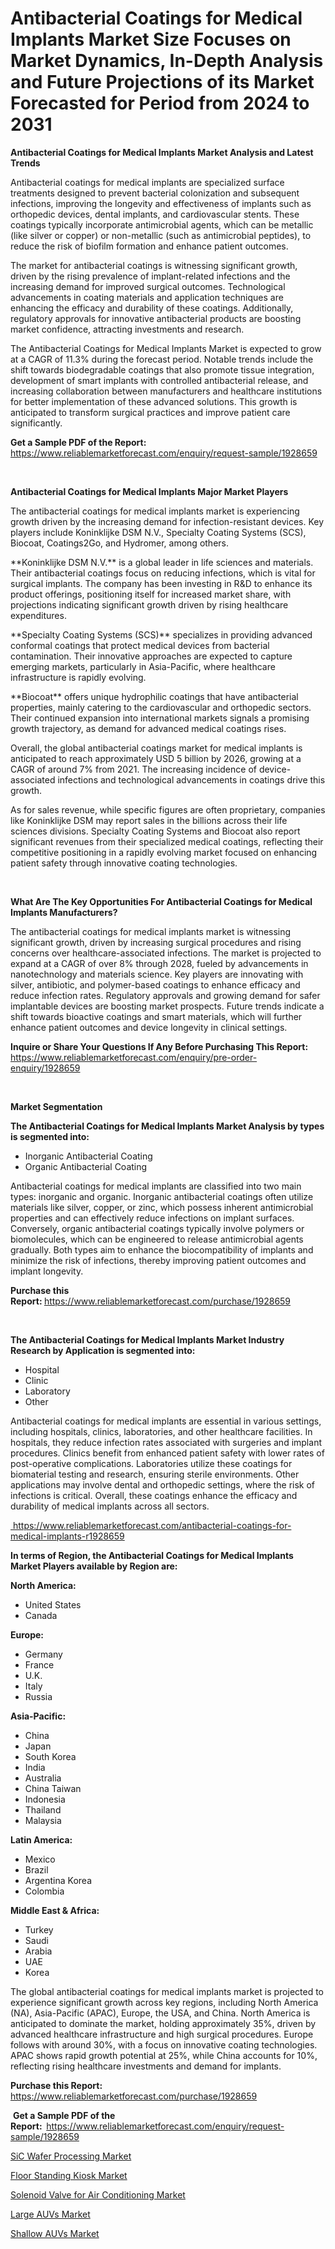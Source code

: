 <p><h1>Antibacterial Coatings for Medical Implants Market Size Focuses on Market Dynamics, In-Depth Analysis and Future Projections of its Market Forecasted for Period from 2024 to 2031</h1></p><p><strong>Antibacterial Coatings for Medical Implants Market Analysis and Latest Trends</strong></p>
<p><p>Antibacterial coatings for medical implants are specialized surface treatments designed to prevent bacterial colonization and subsequent infections, improving the longevity and effectiveness of implants such as orthopedic devices, dental implants, and cardiovascular stents. These coatings typically incorporate antimicrobial agents, which can be metallic (like silver or copper) or non-metallic (such as antimicrobial peptides), to reduce the risk of biofilm formation and enhance patient outcomes.</p><p>The market for antibacterial coatings is witnessing significant growth, driven by the rising prevalence of implant-related infections and the increasing demand for improved surgical outcomes. Technological advancements in coating materials and application techniques are enhancing the efficacy and durability of these coatings. Additionally, regulatory approvals for innovative antibacterial products are boosting market confidence, attracting investments and research.</p><p>The Antibacterial Coatings for Medical Implants Market is expected to grow at a CAGR of 11.3% during the forecast period. Notable trends include the shift towards biodegradable coatings that also promote tissue integration, development of smart implants with controlled antibacterial release, and increasing collaboration between manufacturers and healthcare institutions for better implementation of these advanced solutions. This growth is anticipated to transform surgical practices and improve patient care significantly.</p></p>
<p><strong>Get a Sample PDF of the Report:&nbsp;</strong> <a href="https://www.reliablemarketforecast.com/enquiry/request-sample/1928659?utm_campaign=1140&utm_medium=2&utm_source=Github&utm_content=ia&utm_term=25102024&utm_id=antibacterial-coatings-for-medical-implants">https://www.reliablemarketforecast.com/enquiry/request-sample/1928659</a></p>
<p>&nbsp;</p>
<p><strong>Antibacterial Coatings for Medical Implants Major Market Players</strong></p>
<p><p>The antibacterial coatings for medical implants market is experiencing growth driven by the increasing demand for infection-resistant devices. Key players include Koninklijke DSM N.V., Specialty Coating Systems (SCS), Biocoat, Coatings2Go, and Hydromer, among others.</p><p>**Koninklijke DSM N.V.** is a global leader in life sciences and materials. Their antibacterial coatings focus on reducing infections, which is vital for surgical implants. The company has been investing in R&D to enhance its product offerings, positioning itself for increased market share, with projections indicating significant growth driven by rising healthcare expenditures.</p><p>**Specialty Coating Systems (SCS)** specializes in providing advanced conformal coatings that protect medical devices from bacterial contamination. Their innovative approaches are expected to capture emerging markets, particularly in Asia-Pacific, where healthcare infrastructure is rapidly evolving. </p><p>**Biocoat** offers unique hydrophilic coatings that have antibacterial properties, mainly catering to the cardiovascular and orthopedic sectors. Their continued expansion into international markets signals a promising growth trajectory, as demand for advanced medical coatings rises.</p><p>Overall, the global antibacterial coatings market for medical implants is anticipated to reach approximately USD 5 billion by 2026, growing at a CAGR of around 7% from 2021. The increasing incidence of device-associated infections and technological advancements in coatings drive this growth.</p><p>As for sales revenue, while specific figures are often proprietary, companies like Koninklijke DSM may report sales in the billions across their life sciences divisions. Specialty Coating Systems and Biocoat also report significant revenues from their specialized medical coatings, reflecting their competitive positioning in a rapidly evolving market focused on enhancing patient safety through innovative coating technologies.</p></p>
<p>&nbsp;</p>
<p><strong>What Are The Key Opportunities For Antibacterial Coatings for Medical Implants Manufacturers?</strong></p>
<p><p>The antibacterial coatings for medical implants market is witnessing significant growth, driven by increasing surgical procedures and rising concerns over healthcare-associated infections. The market is projected to expand at a CAGR of over 8% through 2028, fueled by advancements in nanotechnology and materials science. Key players are innovating with silver, antibiotic, and polymer-based coatings to enhance efficacy and reduce infection rates. Regulatory approvals and growing demand for safer implantable devices are boosting market prospects. Future trends indicate a shift towards bioactive coatings and smart materials, which will further enhance patient outcomes and device longevity in clinical settings.</p></p>
<p><strong>Inquire or Share Your Questions If Any Before Purchasing This Report:</strong> <a href="https://www.reliablemarketforecast.com/enquiry/pre-order-enquiry/1928659?utm_campaign=1140&utm_medium=2&utm_source=Github&utm_content=ia&utm_term=25102024&utm_id=antibacterial-coatings-for-medical-implants">https://www.reliablemarketforecast.com/enquiry/pre-order-enquiry/1928659</a></p>
<p>&nbsp;</p>
<p><strong>Market Segmentation</strong></p>
<p><strong>The Antibacterial Coatings for Medical Implants Market Analysis by types is segmented into:</strong></p>
<p><ul><li>Inorganic Antibacterial Coating</li><li>Organic Antibacterial Coating</li></ul></p>
<p><p>Antibacterial coatings for medical implants are classified into two main types: inorganic and organic. Inorganic antibacterial coatings often utilize materials like silver, copper, or zinc, which possess inherent antimicrobial properties and can effectively reduce infections on implant surfaces. Conversely, organic antibacterial coatings typically involve polymers or biomolecules, which can be engineered to release antimicrobial agents gradually. Both types aim to enhance the biocompatibility of implants and minimize the risk of infections, thereby improving patient outcomes and implant longevity.</p></p>
<p><strong>Purchase this Report:&nbsp;</strong><a href="https://www.reliablemarketforecast.com/purchase/1928659?utm_campaign=1140&utm_medium=2&utm_source=Github&utm_content=ia&utm_term=25102024&utm_id=antibacterial-coatings-for-medical-implants">https://www.reliablemarketforecast.com/purchase/1928659</a></p>
<p>&nbsp;</p>
<p><strong>The Antibacterial Coatings for Medical Implants Market Industry Research by Application is segmented into:</strong></p>
<p><ul><li>Hospital</li><li>Clinic</li><li>Laboratory</li><li>Other</li></ul></p>
<p><p>Antibacterial coatings for medical implants are essential in various settings, including hospitals, clinics, laboratories, and other healthcare facilities. In hospitals, they reduce infection rates associated with surgeries and implant procedures. Clinics benefit from enhanced patient safety with lower rates of post-operative complications. Laboratories utilize these coatings for biomaterial testing and research, ensuring sterile environments. Other applications may involve dental and orthopedic settings, where the risk of infections is critical. Overall, these coatings enhance the efficacy and durability of medical implants across all sectors.</p></p>
<p><a href="https://www.reliablemarketforecast.com/antibacterial-coatings-for-medical-implants-r1928659?utm_campaign=1140&utm_medium=2&utm_source=Github&utm_content=ia&utm_term=25102024&utm_id=antibacterial-coatings-for-medical-implants">&nbsp;https://www.reliablemarketforecast.com/antibacterial-coatings-for-medical-implants-r1928659</a></p>
<p><strong>In terms of Region, the Antibacterial Coatings for Medical Implants Market Players available by Region are:</strong></p>
<p>
    <p> <strong> North America: </strong>
        <ul>
            <li>United States</li>
            <li>Canada</li>
        </ul>
        </p> 
    <p> <strong> Europe: </strong>
        <ul>
            <li>Germany</li>
            <li>France</li>
            <li>U.K.</li>
            <li>Italy</li>
            <li>Russia</li>
        </ul>
        </p> 
    <p> <strong> Asia-Pacific: </strong>
        <ul>
            <li>China</li>
            <li>Japan</li>
            <li>South Korea</li>
            <li>India</li>
            <li>Australia</li>
            <li>China Taiwan</li>
            <li>Indonesia</li>
            <li>Thailand</li>
            <li>Malaysia</li>
        </ul>
        </p> 
    <p> <strong> Latin America: </strong>
        <ul>
            <li>Mexico</li>
            <li>Brazil</li>
            <li>Argentina Korea</li>
            <li>Colombia</li>
        </ul>
        </p> 
    <p> <strong> Middle East & Africa: </strong>
        <ul>
            <li>Turkey</li>
            <li>Saudi</li>
            <li>Arabia</li>
            <li>UAE</li>
            <li>Korea</li>
        </ul>
    </p>
    </p>
<p><p>The global antibacterial coatings for medical implants market is projected to experience significant growth across key regions, including North America (NA), Asia-Pacific (APAC), Europe, the USA, and China. North America is anticipated to dominate the market, holding approximately 35%, driven by advanced healthcare infrastructure and high surgical procedures. Europe follows with around 30%, with a focus on innovative coating technologies. APAC shows rapid growth potential at 25%, while China accounts for 10%, reflecting rising healthcare investments and demand for implants.</p></p>
<p><strong>Purchase this Report: </strong><a href="https://www.reliablemarketforecast.com/purchase/1928659?utm_campaign=1140&utm_medium=2&utm_source=Github&utm_content=ia&utm_term=25102024&utm_id=antibacterial-coatings-for-medical-implants">https://www.reliablemarketforecast.com/purchase/1928659</a></p>
<p>&nbsp;<strong>Get a Sample PDF of the Report:&nbsp;&nbsp;</strong><a href="https://www.reliablemarketforecast.com/enquiry/request-sample/1928659?utm_campaign=1140&utm_medium=2&utm_source=Github&utm_content=ia&utm_term=25102024&utm_id=antibacterial-coatings-for-medical-implants">https://www.reliablemarketforecast.com/enquiry/request-sample/1928659</a></p>
<p><strong></strong></p>
<p><p><a href="https://www.linkedin.com/pulse/unlocking-growth-potential-strategic-analysis-sic-wafer-wszke?utm_campaign=1140&utm_medium=2&utm_source=Github&utm_content=ia&utm_term=25102024&utm_id=antibacterial-coatings-for-medical-implants">SiC Wafer Processing Market</a></p><p><a href="https://issuu.com/reportprime-2/docs/floor-standing-kiosk-market-size-20_f9e36803547133?utm_campaign=1140&utm_medium=2&utm_source=Github&utm_content=ia&utm_term=25102024&utm_id=antibacterial-coatings-for-medical-implants">Floor Standing Kiosk Market</a></p><p><a href="https://issuu.com/reportprime-2/docs/solenoid-valve-for-air-conditioning_8f5bb2c35bd377?utm_campaign=1140&utm_medium=2&utm_source=Github&utm_content=ia&utm_term=25102024&utm_id=antibacterial-coatings-for-medical-implants">Solenoid Valve for Air Conditioning Market</a></p><p><a href="https://github.com/rieuydbalon3b/Market-Research-Report-List-1/blob/main/large-auvs-market.md?utm_campaign=1140&utm_medium=2&utm_source=Github&utm_content=ia&utm_term=25102024&utm_id=antibacterial-coatings-for-medical-implants">Large AUVs Market</a></p><p><a href="https://github.com/cairotmbrowne3cq/Market-Research-Report-List-1/blob/main/shallow-auvs-market.md?utm_campaign=1140&utm_medium=2&utm_source=Github&utm_content=ia&utm_term=25102024&utm_id=antibacterial-coatings-for-medical-implants">Shallow AUVs Market</a></p></p>